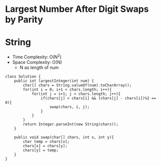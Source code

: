 # Largest Number After Digit Swaps by Parity

# String

- Time Complexity: O(N<sup>2</sup>)
- Space Complexity: O(N)
  - N as length of num

```
class Solution {
    public int largestInteger(int num) {
        char[] chars = String.valueOf(num).toCharArray();
        for(int i = 0; i+1 < chars.length; i++){
            for(int j = i+1; j < chars.length; j++){
                if(chars[j] > chars[i] && (chars[j] - chars[i])%2 == 0){
                    swap(chars, i, j);
                }
            }
        }
        return Integer.parseInt(new String(chars));
    }

    public void swap(char[] chars, int x, int y){
        char temp = chars[x];
        chars[x] = chars[y];
        chars[y] = temp;
    }
}
```
